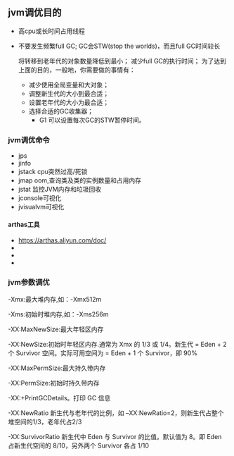 ## jvm调优目的
* 高cpu或长时间占用线程
* 不要发生频繁full GC; GC会STW(stop the worlds)，而且full GC时间较长
   
    将转移到老年代的对象数量降低到最小；
    减少full GC的执行时间；
    为了达到上面的目的，一般地，你需要做的事情有：
    * 减少使用全局变量和大对象；
    * 调整新生代的大小到最合适；
    * 设置老年代的大小为最合适；
    * 选择合适的GC收集器；
      * G1 可以设置每次GC的STW暂停时间。
### jvm调优命令
* jps
* jinfo
* jstack cpu突然过高/死锁
* jmap oom,查询类及类的实例数量和占用内存
* jstat 监控JVM内存和垃圾回收
* jconsole可视化
* jvisualvm可视化

#### arthas工具
* https://arthas.aliyun.com/doc/
* 
* 
* 

### jvm参数调优

-Xmx:最大堆内存,如：-Xmx512m

-Xms:初始时堆内存,如：-Xms256m

-XX:MaxNewSize:最大年轻区内存

-XX:NewSize:初始时年轻区内存.通常为 Xmx 的 1/3 或 1/4。新生代 = Eden + 2 个 Survivor 空间。实际可用空间为 = Eden + 1 个 Survivor，即 90%

-XX:MaxPermSize:最大持久带内存

-XX:PermSize:初始时持久带内存

-XX:+PrintGCDetails。打印 GC 信息

-XX:NewRatio 新生代与老年代的比例，如 –XX:NewRatio=2，则新生代占整个堆空间的1/3，老年代占2/3

-XX:SurvivorRatio 新生代中 Eden 与 Survivor 的比值。默认值为 8。即 Eden 占新生代空间的 8/10，另外两个 Survivor 各占 1/10